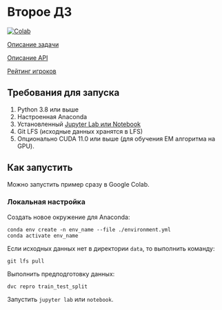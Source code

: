 # Второе ДЗ

[![Colab](https://colab.research.google.com/assets/colab-badge.svg)](https://colab.research.google.com/github/KernelA/made-adv-ml-hw2/blob/master/solution.ipynb)

[Описание задачи](https://docs.google.com/document/d/1MapaSpMax0cEnnY2-QJ2XMgzVHpj_UrucJK-1r5FgA8/edit)

[Описание API](http://api.rating.chgk.net/tournaments)

[Рейтинг игроков](https://rating.chgk.info/players.php)


## Требования для запуска

1. Python 3.8 или выше
2. Настроенная Anaconda
3. Установленный [Jupyter Lab или Notebook](https://jupyter.org/)
4. Git LFS (исходные данных хранятся в LFS)
5. Опционально CUDA 11.0 или выше (для обучения EM алгоритма на GPU).

## Как запустить

Можно запустить пример сразу в Google Colab.

### Локальная настройка

Создать новое окружение для Anaconda:
```
conda env create -n env_name --file ./environment.yml
conda activate env_name
```
Если исходных данных нет в директории `data`, то выполнить команду:
```
git lfs pull
```

Выполнить предподготовку данных:
```
dvc repro train_test_split
```

Запустить `jupyter lab` или `notebook`.
